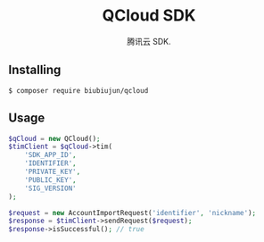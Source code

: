 <h1 align="center"> QCloud SDK </h1>

<p align="center"> 腾讯云 SDK.</p>


## Installing

```shell
$ composer require biubiujun/qcloud
```

## Usage

```php
$qCloud = new QCloud();
$timClient = $qCloud->tim(
    'SDK_APP_ID',
    'IDENTIFIER',
    'PRIVATE_KEY',
    'PUBLIC_KEY',
    'SIG_VERSION'
);

$request = new AccountImportRequest('identifier', 'nickname');
$response = $timClient->sendRequest($request);
$response->isSuccessful(); // true
```
